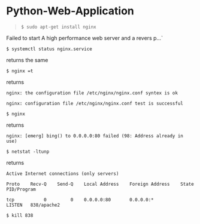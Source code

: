# Python-Web-Application

>     $ sudo apt-get install nginx
Failed to start A high performance web server and a revers p...`

`$ systemctl status nginx.service`

returns the same

`$ nginx =t`

returns

`nginx: the configuration file /etc/nginx/nginx.conf syntex is ok`

`nginx: configuration file /etc/nginx/nginx.conf test is successful`

`$ nginx`

returns

`nginx: [emerg] bing() to 0.0.0.0:80 failed (98: Address already in use)`

`$ netstat -ltunp`

returns

`Active Internet connections (only servers)`

`Proto    Recv-Q    Send-Q    Local Address    Foreign Address    State    PID/Program`

`tcp           0         0    0.0.0.0:80       0.0.0.0:*          LISTEN   838/apache2`

`$ kill 838`
